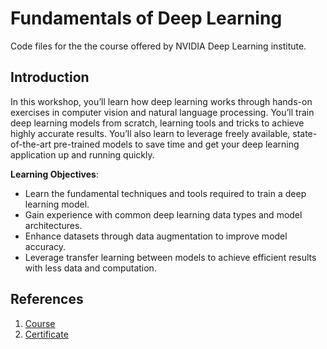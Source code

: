 # Fundamentals of Deep Learning  
Code files for the the course offered by NVIDIA Deep Learning institute.  

## Introduction  
In this workshop, you’ll learn how deep learning works through hands-on exercises in computer vision and natural language processing.
You’ll train deep learning models from scratch, learning tools and tricks to achieve highly accurate results. 
You’ll also learn to leverage freely available, state-of-the-art pre-trained models to save time and get your deep learning application up and running quickly.  

**Learning Objectives**:  
* Learn the fundamental techniques and tools required to train a deep learning model.  
* Gain experience with common deep learning data types and model architectures.  
* Enhance datasets through data augmentation to improve model accuracy.  
* Leverage transfer learning between models to achieve efficient results with less data and computation.  

## References  
1. [Course](https://www.nvidia.com/en-in/training/instructor-led-workshops/fundamentals-of-deep-learning/)  
2. [Certificate](https://courses.nvidia.com/certificates/0067b7eeb7fa4bc2999c61cbf5400f13)
